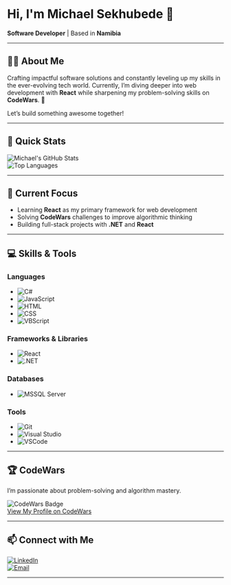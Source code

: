 # Hi, I'm **Michael Sekhubede** 👋  
**Software Developer** | Based in **Namibia**

---

## 🧑‍💻 About Me  
Crafting impactful software solutions and constantly leveling up my skills in the ever-evolving tech world. Currently, I’m diving deeper into web development with **React** while sharpening my problem-solving skills on **CodeWars**. 🚀  

Let’s build something awesome together!  

---

## 🚀 Quick Stats  
![Michael's GitHub Stats](https://github-readme-stats.vercel.app/api?username=sekhubede&show_icons=true&theme=transparent)  
![Top Languages](https://github-readme-stats.vercel.app/api/top-langs/?username=sekhubede&layout=compact&theme=transparent)

---

## 🎯 Current Focus  
- Learning **React** as my primary framework for web development
- Solving **CodeWars** challenges to improve algorithmic thinking  
- Building full-stack projects with **.NET** and **React**

---

## 💻 Skills & Tools  

### **Languages**  
- ![C#](https://img.shields.io/badge/-C%23-239120?logo=csharp&logoColor=white&style=flat)  
- ![JavaScript](https://img.shields.io/badge/-JavaScript-F7DF1E?logo=javascript&logoColor=black&style=flat)  
- ![HTML](https://img.shields.io/badge/-HTML5-E34F26?logo=html5&logoColor=white&style=flat)  
- ![CSS](https://img.shields.io/badge/-CSS3-1572B6?logo=css3&logoColor=white&style=flat)  
- ![VBScript](https://img.shields.io/badge/-VBScript-007ACC?logo=microsoft&logoColor=white&style=flat)  

### **Frameworks & Libraries**  
- ![React](https://img.shields.io/badge/-React-61DAFB?logo=react&logoColor=black&style=flat)
- ![.NET](https://img.shields.io/badge/-.NET-512BD4?logo=dotnet&logoColor=white&style=flat)  

### **Databases**  
- ![MSSQL Server](https://img.shields.io/badge/-MSSQL-CC2927?logo=microsoftsqlserver&logoColor=white&style=flat)  

### **Tools**  
- ![Git](https://img.shields.io/badge/-Git-F05032?logo=git&logoColor=white&style=flat)  
- ![Visual Studio](https://img.shields.io/badge/-Visual%20Studio-5C2D91?logo=visualstudio&logoColor=white&style=flat)  
- ![VSCode](https://img.shields.io/badge/-VSCode-007ACC?logo=visualstudiocode&logoColor=white&style=flat)  

---

## 🏆 CodeWars  
I’m passionate about problem-solving and algorithm mastery.  

![CodeWars Badge](https://www.codewars.com/users/sekhubede/badges/small)  
[View My Profile on CodeWars](https://www.codewars.com/users/sekhubede)  

---

## 📫 Connect with Me  
[![LinkedIn](https://img.shields.io/badge/-LinkedIn-0077B5?logo=linkedin&logoColor=white&style=flat)](https://www.linkedin.com/in/michael-sekhubede)  
[![Email](https://img.shields.io/badge/-Email-D14836?logo=gmail&logoColor=white&style=flat)](mailto:msekhubede@gmail.com)  

---
